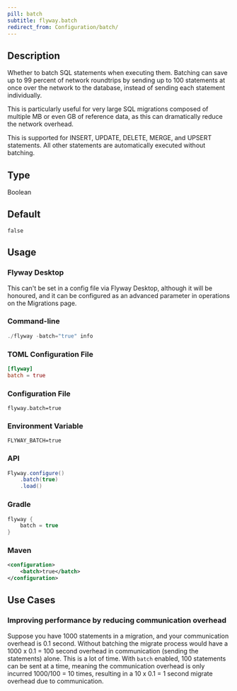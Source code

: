 ```yaml
---
pill: batch
subtitle: flyway.batch
redirect_from: Configuration/batch/
---
```


## Description

Whether to batch SQL statements when executing them. Batching can save up to 99 percent of network roundtrips by sending up to 100 statements at once over the network to the database, instead of sending each statement individually.

This is particularly useful for very large SQL migrations composed of multiple MB or even GB of reference data, as this can dramatically reduce the network overhead.

This is supported for INSERT, UPDATE, DELETE, MERGE, and UPSERT statements. All other statements are automatically executed without batching.

## Type

Boolean

## Default

`false`

## Usage

### Flyway Desktop

This can't be set in a config file via Flyway Desktop, although it will be honoured, and it can be configured as an advanced parameter in operations on the Migrations page.

### Command-line

```powershell
./flyway -batch="true" info
```

### TOML Configuration File

```toml
[flyway]
batch = true
```

### Configuration File

```properties
flyway.batch=true
```

### Environment Variable

```properties
FLYWAY_BATCH=true
```

### API

```java
Flyway.configure()
    .batch(true)
    .load()
```

### Gradle

```groovy
flyway {
    batch = true
}
```

### Maven

```xml
<configuration>
    <batch>true</batch>
</configuration>
```

## Use Cases

### Improving performance by reducing communication overhead

Suppose you have 1000 statements in a migration, and your communication overhead is 0.1 second. Without batching the migrate process would have a 1000 x 0.1 = 100 second overhead in communication (sending the statements) alone. This is a lot of time. With
`batch` enabled, 100 statements can be sent at a time, meaning the communication overhead is only incurred 1000/100 = 10 times, resulting in a 10 x 0.1 = 1 second migrate overhead due to communication.
